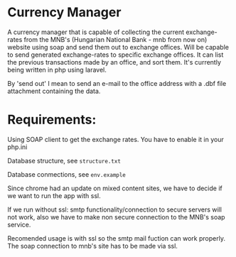 # Currency Manager
A currency manager that is capable of collecting the current exchange-rates from the MNB's (Hungarian National Bank - mnb from now on) website using soap and send them out to exchange offices. Will be capable to send generated exchange-rates to specific exchange offices. It can list the previous transactions made by an office, and sort them. It's currently being written in php using laravel.

By 'send out' I mean to send an e-mail to the office address with a .dbf file attachment containing the data.

# Requirements: 
Using SOAP client to get the exchange rates. You have to enable it in your php.ini

Database structure, see ```structure.txt```

Database conmections, see ```env.example```

Since chrome had an update on mixed content sites, we have to decide if we want to run the app with ssl.

If we run without ssl: smtp functionality/connection to secure servers will not work, also we have to make non secure connection to the MNB's soap service.

Recomended usage is with ssl so the smtp mail fuction can work properly. The soap connection to mnb's site has to be made via ssl.
